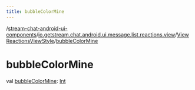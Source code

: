 ```yaml
---
title: bubbleColorMine
---
```

/[stream-chat-android-ui-components](../../index.md)/[io.getstream.chat.android.ui.message.list.reactions.view](../index.md)/[ViewReactionsViewStyle](index.md)/[bubbleColorMine](bubbleColorMine.md)  
  
  
  
# bubbleColorMine  
val [bubbleColorMine](bubbleColorMine.md): [Int](https://kotlinlang.org/api/latest/jvm/stdlib/kotlin/-int/index.html)
